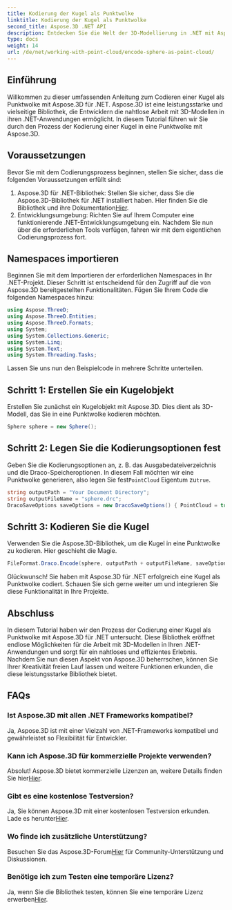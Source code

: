 ```yaml
---
title: Kodierung der Kugel als Punktwolke
linktitle: Kodierung der Kugel als Punktwolke
second_title: Aspose.3D .NET API
description: Entdecken Sie die Welt der 3D-Modellierung in .NET mit Aspose.3D. Lernen Sie, Kugeln mühelos in Punktwolken zu kodieren. Lassen Sie jetzt Ihrer Kreativität freien Lauf!
type: docs
weight: 14
url: /de/net/working-with-point-cloud/encode-sphere-as-point-cloud/
---
```

## Einführung
Willkommen zu dieser umfassenden Anleitung zum Codieren einer Kugel als Punktwolke mit Aspose.3D für .NET. Aspose.3D ist eine leistungsstarke und vielseitige Bibliothek, die Entwicklern die nahtlose Arbeit mit 3D-Modellen in ihren .NET-Anwendungen ermöglicht. In diesem Tutorial führen wir Sie durch den Prozess der Kodierung einer Kugel in eine Punktwolke mit Aspose.3D.
## Voraussetzungen
Bevor Sie mit dem Codierungsprozess beginnen, stellen Sie sicher, dass die folgenden Voraussetzungen erfüllt sind:
1.  Aspose.3D für .NET-Bibliothek: Stellen Sie sicher, dass Sie die Aspose.3D-Bibliothek für .NET installiert haben. Hier finden Sie die Bibliothek und ihre Dokumentation[Hier](https://reference.aspose.com/3d/net/).
2. Entwicklungsumgebung: Richten Sie auf Ihrem Computer eine funktionierende .NET-Entwicklungsumgebung ein.
Nachdem Sie nun über die erforderlichen Tools verfügen, fahren wir mit dem eigentlichen Codierungsprozess fort.
## Namespaces importieren
Beginnen Sie mit dem Importieren der erforderlichen Namespaces in Ihr .NET-Projekt. Dieser Schritt ist entscheidend für den Zugriff auf die von Aspose.3D bereitgestellten Funktionalitäten. Fügen Sie Ihrem Code die folgenden Namespaces hinzu:
```csharp
using Aspose.ThreeD;
using Aspose.ThreeD.Entities;
using Aspose.ThreeD.Formats;
using System;
using System.Collections.Generic;
using System.Linq;
using System.Text;
using System.Threading.Tasks;
```
Lassen Sie uns nun den Beispielcode in mehrere Schritte unterteilen.
## Schritt 1: Erstellen Sie ein Kugelobjekt
Erstellen Sie zunächst ein Kugelobjekt mit Aspose.3D. Dies dient als 3D-Modell, das Sie in eine Punktwolke kodieren möchten.
```csharp
Sphere sphere = new Sphere();
```
## Schritt 2: Legen Sie die Kodierungsoptionen fest
 Geben Sie die Kodierungsoptionen an, z. B. das Ausgabedateiverzeichnis und die Draco-Speicheroptionen. In diesem Fall möchten wir eine Punktwolke generieren, also legen Sie fest`PointCloud` Eigentum zu`true`.
```csharp
string outputPath = "Your Document Directory";
string outputFileName = "sphere.drc";
DracoSaveOptions saveOptions = new DracoSaveOptions() { PointCloud = true };
```
## Schritt 3: Kodieren Sie die Kugel
Verwenden Sie die Aspose.3D-Bibliothek, um die Kugel in eine Punktwolke zu kodieren. Hier geschieht die Magie.
```csharp
FileFormat.Draco.Encode(sphere, outputPath + outputFileName, saveOptions);
```
Glückwunsch! Sie haben mit Aspose.3D für .NET erfolgreich eine Kugel als Punktwolke codiert.
Schauen Sie sich gerne weiter um und integrieren Sie diese Funktionalität in Ihre Projekte.
## Abschluss
In diesem Tutorial haben wir den Prozess der Codierung einer Kugel als Punktwolke mit Aspose.3D für .NET untersucht. Diese Bibliothek eröffnet endlose Möglichkeiten für die Arbeit mit 3D-Modellen in Ihren .NET-Anwendungen und sorgt für ein nahtloses und effizientes Erlebnis.
Nachdem Sie nun diesen Aspekt von Aspose.3D beherrschen, können Sie Ihrer Kreativität freien Lauf lassen und weitere Funktionen erkunden, die diese leistungsstarke Bibliothek bietet.
## FAQs
### Ist Aspose.3D mit allen .NET Frameworks kompatibel?
Ja, Aspose.3D ist mit einer Vielzahl von .NET-Frameworks kompatibel und gewährleistet so Flexibilität für Entwickler.
### Kann ich Aspose.3D für kommerzielle Projekte verwenden?
 Absolut! Aspose.3D bietet kommerzielle Lizenzen an, weitere Details finden Sie hier[Hier](https://purchase.aspose.com/buy).
### Gibt es eine kostenlose Testversion?
 Ja, Sie können Aspose.3D mit einer kostenlosen Testversion erkunden. Lade es herunter[Hier](https://releases.aspose.com/).
### Wo finde ich zusätzliche Unterstützung?
 Besuchen Sie das Aspose.3D-Forum[Hier](https://forum.aspose.com/c/3d/18) für Community-Unterstützung und Diskussionen.
### Benötige ich zum Testen eine temporäre Lizenz?
 Ja, wenn Sie die Bibliothek testen, können Sie eine temporäre Lizenz erwerben[Hier](https://purchase.aspose.com/temporary-license/).
